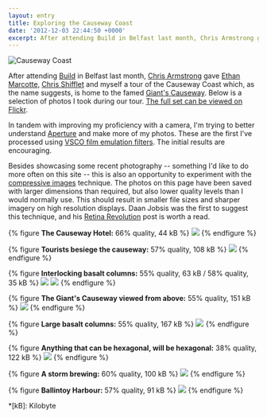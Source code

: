 ```yaml
---
layout: entry
title: Exploring the Causeway Coast
date: '2012-12-03 22:44:50 +0000'
excerpt: After attending Build in Belfast last month, Chris Armstrong gave Ethan Marcotte, Chris Shifflet and myself a tour of the Causeway Coast which, as the name suggests, is home to the famed Giant's Causeway.
---
```

![Causeway Coast](/assets/images/2012/12/causeway_coast.jpg)

After attending [Build][1] in Belfast last month, [Chris Armstrong][2] gave [Ethan Marcotte][3], [Chris Shifflet][4] and myself a tour of the Causeway Coast which, as the name suggests, is home to the famed [Giant's Causeway][5]. Below is a selection of photos I took during our tour. [The full set can be viewed on Flickr][6].

In tandem with improving my proficiency with a camera, I'm trying to better understand [Aperture][7] and make more of my photos. These are the first I've processed using [VSCO film emulation filters][8]. The initial results are encouraging.

Besides showcasing some recent photography -- something I'd like to do more often on this site -- this is also an opportunity to experiment with the [compressive images][9] technique. The photos on this page have been saved with larger dimensions than required, but also lower quality levels than I would normally use. This should result in smaller file sizes and sharper imagery on high resolution displays. Daan Jobsis was the first to suggest this technique, and his [Retina Revolution][10] post is worth a read.

{% figure <strong>The Causeway Hotel:</strong> 66% quality, 44 kB %}
![](/assets/images/2012/12/causeway_coast1.jpg)
{% endfigure %}

{% figure <strong>Tourists besiege the causeway:</strong> 57% quality, 108 kB %}
![](/assets/images/2012/12/causeway_coast2.jpg)
{% endfigure %}

{% figure <strong>Interlocking basalt columns:</strong> 55% quality, 63 kB / 58% quality, 35 kB %}
![](/assets/images/2012/12/causeway_coast3.jpg)
![](/assets/images/2012/12/causeway_coast4.jpg)
{% endfigure %}

{% figure <strong>The Giant's Causeway viewed from above:</strong> 55% quality, 151 kB %}
![](/assets/images/2012/12/causeway_coast5.jpg)
{% endfigure %}

{% figure <strong>Large basalt columns:</strong> 55% quality, 167 kB %}
![](/assets/images/2012/12/causeway_coast6.jpg)
{% endfigure %}

{% figure <strong>Anything that can be hexagonal, will be hexagonal:</strong> 38% quality, 122 kB %}
![](/assets/images/2012/12/causeway_coast7.jpg)
{% endfigure %}

{% figure <strong>A storm brewing:</strong> 60% quality, 100 kB %}
![](/assets/images/2012/12/causeway_coast8.jpg)
{% endfigure %}

{% figure <strong>Ballintoy Harbour:</strong> 57% quality, 91 kB %}
![](/assets/images/2012/12/causeway_coast9.jpg)
{% endfigure %}

[1]: http://2012.buildconf.com/
[2]: http://chris-armstrong.com/
[3]: http://ethanmarcotte.com/
[4]: http://shiflett.org/
[5]: https://en.wikipedia.org/wiki/Giants_Causeway
[6]: https://www.flickr.com/photos/paulrobertlloyd/sets/72157632145059113/
[7]: http://www.apple.com/aperture/
[8]: http://visualsupply.co/film/01/aperture3
[9]: http://www.filamentgroup.com/lab/rwd_img_compression/
[10]: http://blog.netvlies.nl/design-interactie/retina-revolution/

*[kB]: Kilobyte